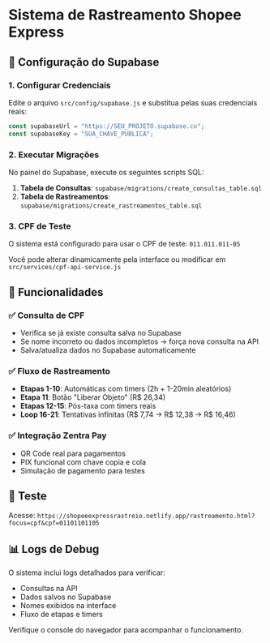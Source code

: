 # Sistema de Rastreamento Shopee Express

## 🔧 Configuração do Supabase

### 1. Configurar Credenciais

Edite o arquivo `src/config/supabase.js` e substitua pelas suas credenciais reais:

```javascript
const supabaseUrl = "https://SEU_PROJETO.supabase.co";
const supabaseKey = "SUA_CHAVE_PUBLICA";
```

### 2. Executar Migrações

No painel do Supabase, execute os seguintes scripts SQL:

1. **Tabela de Consultas**: `supabase/migrations/create_consultas_table.sql`
2. **Tabela de Rastreamentos**: `supabase/migrations/create_rastreamentos_table.sql`

### 3. CPF de Teste

O sistema está configurado para usar o CPF de teste: `011.011.011-05`

Você pode alterar dinamicamente pela interface ou modificar em `src/services/cpf-api-service.js`

## 🚀 Funcionalidades

### ✅ Consulta de CPF
- Verifica se já existe consulta salva no Supabase
- Se nome incorreto ou dados incompletos → força nova consulta na API
- Salva/atualiza dados no Supabase automaticamente

### ✅ Fluxo de Rastreamento
- **Etapas 1-10**: Automáticas com timers (2h + 1-20min aleatórios)
- **Etapa 11**: Botão "Liberar Objeto" (R$ 26,34)
- **Etapas 12-15**: Pós-taxa com timers reais
- **Loop 16-21**: Tentativas infinitas (R$ 7,74 → R$ 12,38 → R$ 16,46)

### ✅ Integração Zentra Pay
- QR Code real para pagamentos
- PIX funcional com chave copia e cola
- Simulação de pagamento para testes

## 🧪 Teste

Acesse: `https://shopeeexpressrastreio.netlify.app/rastreamento.html?focus=cpf&cpf=01101101105`

## 📊 Logs de Debug

O sistema inclui logs detalhados para verificar:
- Consultas na API
- Dados salvos no Supabase
- Nomes exibidos na interface
- Fluxo de etapas e timers

Verifique o console do navegador para acompanhar o funcionamento.